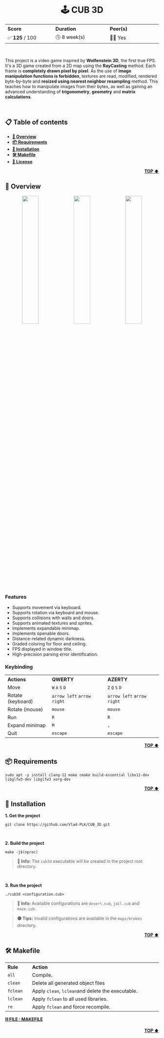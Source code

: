 <a id="readme-top" name="readme-top"></a>

<!-- ------------------------------
* TITLE, DESCRIPTION & CONTACT
------------------------------ -->
<h1 align="center">🕹️ CUB 3D</h1>

<table>
    <tr>
        <th align="left" width="3333px">Score</th>
        <th align="left" width="3333px">Duration</th>
        <th align="left" width="3333px">Peer(s)</th>
    </tr>
    <tr>
        <td>✅ <b>125</b> / 100</td>
        <td>🕓 8 week(s)</td>
        <td>👷🏻 Yes</td>
    </tr>
</table>

<br>

This project is a video game inspired by **Wolfenstein 3D**, the first true FPS. It's a 3D game created from a 2D map using the **RayCasting** method. Each frame is **completely drawn pixel by pixel**. As the use of **image manipulation functions is forbidden**, textures are read, modified, rendered byte-by-byte and **resized using nearest neighbor resampling** method. This teaches how to manipulate images from their bytes, as well as gaining an advanced understanding of **trigonometry**, **geometry** and **matrix calculations**.

<br>

<!-- ------------------------------
* TABLE OF CONTENTS
------------------------------ -->
## 📋 Table of contents

- [**👀 Overview**](#readme-overview)
- [**📦 Requirements**](#readme-requirements)
- [**💾 Installation**](#readme-installation)
- [**🛠️ Makefile**](#readme-makefile)
- [**📄 License**](#readme-license)

<a id="readme-overview" name="readme-overview"></a>
<p align="right"><b><a href="#readme-top">TOP ⬆️</a></b></p>

<!-- ------------------------------
* OVERVIEW
------------------------------ -->
## 👀 Overview

<p align="center">
    <img src="assets/desert.gif" width="32.8%">
    <img src="assets/maze.gif" width="32.8%">
    <img src="assets/jail.gif" width="32.8%">
</p>

### Features

- Supports movement via keyboard.
- Supports rotation via keyboard and mouse.
- Supports collisions with walls and doors.
- Supports animated textures and sprites.
- Implements expandable minimap.
- Implements openable doors.
- Distance-related dynamic darkness.
- Graded coloring for floor and ceiling.
- FPS displayed in window title.
- High-precision parsing error identification.

### Keybinding

<table>
    <tr>
        <th align="left" width="2500px">Actions</th>
        <th align="left" width="5000px">QWERTY</th>
        <th align="left" width="5000px">AZERTY</th>
    </tr>
    <tr>
        <td>Move</td>
        <td><code>W</code> <code>A</code> <code>S</code> <code>D</code></td>
        <td><code>Z</code> <code>Q</code> <code>S</code> <code>D</code></td>
    </tr>
    <tr>
        <td>Rotate (keyboard)</td>
        <td><code>arrow left</code> <code>arrow right</code></td>
        <td><code>arrow left</code> <code>arrow right</code></td>
    </tr>
    <tr>
        <td>Rotate (mouse)</td>
        <td><code>mouse</code></td>
        <td><code>mouse</code></td>
    </tr>
    <tr>
        <td>Run</td>
        <td><code>R</code></td>
        <td><code>R</code></td>
    </tr>
    <tr>
        <td>Expand minimap</td>
        <td><code>M</code></td>
        <td><code>,</code></td>
    </tr>
    <tr>
        <td>Quit</td>
        <td><code>escape</code></td>
        <td><code>escape</code></td>
    </tr>
</table>

<a id="readme-requirements" name="readme-requirements"></a>
<p align="right"><b><a href="#readme-top">TOP ⬆️</a></b></p>

<!-- ------------------------------
* REQUIREMENTS
------------------------------ -->
## 📦 Requirements

```
sudo apt -y install clang-12 make cmake build-essential libx11-dev libglfw3-dev libglfw3 xorg-dev
```

<a id="readme-installation" name="readme-installation"></a>
<p align="right"><b><a href="#readme-top">TOP ⬆️</a></b></p>

<!-- ------------------------------
* INSTALLATION
------------------------------ -->
## 💾 Installation

**1. Get the project**

```
git clone https://github.com/Vlad-PLK/CUB_3D.git
```

<br>

**2. Build the project**

```
make -j$(nproc)
```

> **🔵 Info:** The `cub3d` executable will be created in the project root directory.

<br>

**3. Run the project**

```
./cub3d <configuration.cub>
```

> **🔵 Info:** Available configurations are `desert.cub`, `jail.cub` and `maze.cub`.

> **🟣 Tips:** Invalid configurations are available in the `maps/broken` directory.


<a id="readme-makefile" name="readme-makefile"></a>
<p align="right"><b><a href="#readme-top">TOP ⬆️</a></b></p>

<!-- ------------------------------
* MAKEFILE
------------------------------ -->
## 🛠️ Makefile

<table>
    <tr>
        <th align="left" width="500px">Rule</th>
        <th align="left" width="9500px">Action</th>
        </tr>
    <tr><td><code>all</code></td><td>Compile.</td></tr>
    <tr><td><code>clean</code></td><td>Delete all generated object files</td></tr>
    <tr><td><code>fclean</code></td><td>Apply <code>clean</code>, <code>lclean</code>and delete the executable.</td></tr>
    <tr><td><code>lclean</code></td><td>Apply <code>fclean</code> to all used libraries.</td></tr>
    <tr><td><code>re</code></td><td>Apply <code>fclean</code> and force recompile.</td></tr>
</table>

[**⛓️ FILE : MAKEFILE**](Makefile)
<p align="right"><b><a href="#readme-top">TOP ⬆️</a></b></p>
